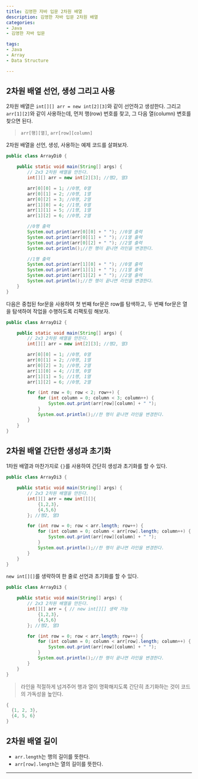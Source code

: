 ```yaml
---
title: 김영한 자바 입문 2차원 배열
description: 김영한 자바 입문 2차원 배열
categories:
- Java
- 김영한 자바 입문

tags:
- Java
- Array
- Data Structure

---
```


<!-- more -->

## 2차원 배열 선언, 생성 그리고 사용

2차원 배열은 `int[][] arr = new int[2][3]`와 같이 선언하고 생성한다. 그리고 `arr[1][2]`와 같이 사용하는데, 먼저 행(row) 번호를 찾고, 그 다음 열(column) 변호를 찾으면 된다.

> `arr[행][열]`, `arr[row][column]`

2차원 배열을 선언, 생성, 사용하는 예제 코드를 살펴보자.
```java
public class ArrayDi0 {

    public static void main(String[] args) {
        // 2x3 2차원 배열을 만든다.
        int[][] arr = new int[2][3]; //행2, 열3

        arr[0][0] = 1; //0행, 0열
        arr[0][1] = 2; //0행, 1열
        arr[0][2] = 3; //0행, 2열
        arr[1][0] = 4; //1행, 0열
        arr[1][1] = 5; //1행, 1열
        arr[1][2] = 6; //0행, 2열

        //0행 출력
        System.out.print(arr[0][0] + " "); //0열 출력
        System.out.print(arr[0][1] + " "); //1열 출력
        System.out.print(arr[0][2] + " "); //2열 출력
        System.out.println();//한 행이 끝나면 라인을 변경한다.

        //1행 출력
        System.out.print(arr[1][0] + " "); //0열 출력
        System.out.print(arr[1][1] + " "); //1열 출력
        System.out.print(arr[1][2] + " "); //2열 출력
        System.out.println();//한 행이 끝나면 라인을 변경한다.
    }
}
```

다음은 중첩된 for문을 사용하여 첫 번째 for문은 row를 탐색하고, 두 번째 for문은 열을 탐색하여 작업을 수행하도록 리팩토링 해보자.
```java
public class ArrayDi2 {

    public static void main(String[] args) {
        // 2x3 2차원 배열을 만든다.
        int[][] arr = new int[2][3]; //행2, 열3

        arr[0][0] = 1; //0행, 0열
        arr[0][1] = 2; //0행, 1열
        arr[0][2] = 3; //0행, 2열
        arr[1][0] = 4; //1행, 0열
        arr[1][1] = 5; //1행, 1열
        arr[1][2] = 6; //0행, 2열

        for (int row = 0; row < 2; row++) {
            for (int column = 0; column < 3; column++) {
                System.out.print(arr[row][column] + " ");
            }
            System.out.println();//한 행이 끝나면 라인을 변경한다.
        }
    }
}
```

## 2차원 배열 간단한 생성과 초기화

1차원 배열과 마찬가지로 `{}`를 사용하여 간단히 생성과 초기화를 할 수 있다.
```java
public class ArrayDi3 {

    public static void main(String[] args) {
        // 2x3 2차원 배열을 만든다.
        int[][] arr = new int[][]{
            {1,2,3},
            {4,5,6}
        }; //행2, 열3

        for (int row = 0; row < arr.length; row++) {
            for (int column = 0; column < arr[row].length; column++) {
                System.out.print(arr[row][column] + " ");
            }
            System.out.println();//한 행이 끝나면 라인을 변경한다.
        }
    }
}
```

`new int[][]`를 생략하여 한 줄로 선언과 초기화를 할 수 있다.
```java
public class ArrayDi3 {

    public static void main(String[] args) {
        // 2x3 2차원 배열을 만든다.
        int[][] arr = { // new int[][] 생략 가능
            {1,2,3},
            {4,5,6}
        }; //행2, 열3

        for (int row = 0; row < arr.length; row++) {
            for (int column = 0; column < arr[row].length; column++) {
                System.out.print(arr[row][column] + " ");
            }
            System.out.println();//한 행이 끝나면 라인을 변경한다.
        }
    }
}
```

> 라인을 적절하게 넘겨주어 행과 열이 명확해지도록 간단히 초기화하는 것이 코드의 가독성을 높인다.
```java
{
  {1, 2, 3},
  {4, 5, 6}
}
```

## 2차원 배열 길이

- `arr.length`는 행의 길이를 뜻한다.
- `arr[row].length`는 열의 길이를 뜻한다.



---

